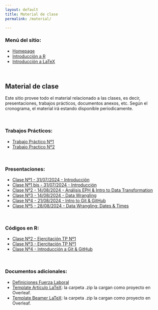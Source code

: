 ```yaml
---
layout: default
title: Material de clase
permalink: /material/

---
```

### Menú del sitio: 
- [Homepage](./index.md)
- [Introducción a R](./intro-r.md)
- [Introducción a LaTeX](./intro-latex.md)

&nbsp; 


## Material de clase

Este sitio provee todo el material relacionado a las clases, es decir, presentaciones, trabajos prácticos, documentos anexos, etc. Según el cronograma, el material irá estando disponible periodicamente.

&nbsp; 


### Trabajos Prácticos:
- [Trabajo Práctico Nº1](docs/material/TP_1.pdf)
- [Trabajo Practico Nº2](docs/material/TP_2.pdf)
  
<!-- 
- [Guía de Ejercicios - Examen Parcial I](docs/material/Ejercicios_Repaso_Parcial_1_Laboral.pdf)
- [Trabajo Práctico Nº3](docs/material/TP_3.pdf)
- [Trabajo Práctico Nº4](docs/material/TP_4.pdf)

- [Guía de Ejercicios - Examen Parcial II](docs/material/Ejercicios_Repaso_Parcial_2_Laboral.pdf)
-->

&nbsp;


### Presentaciones:
- [Clase Nº1 - 31/07/2024 - Introducción](docs/material/presentacion_clase_1.pdf)
- [Clase Nº1 bis - 31/07/2024 - Introducción](docs/material/presentacion_clase_1bis.pdf)
- [Clase Nº2 - 14/08/2024 - Análisis EPH & Intro to Data Transformation](docs/material/presentacion_clase_2.pdf)
- [Clase Nº3 - 14/08/2024 - Data Wrangling](docs/material/presentacion_clase_3.pdf)
- [Clase Nº4 - 21/08/2024 - Intro to Git & GitHub](docs/material/presentacion_clase_4.pdf)
- [Clase Nº5 - 28/08/2024 - Data Wrangling: Dates & Times](docs/material/presentacion_clase_5.pdf)


<!-- 
- [Clase Nº6 - 05/09/2023 - Labor Supply Problem Review](docs/material/presentacion_clase_6.pdf)
- [Clase Nº7 - 12/09/2023 - Dynamic Labor Supply and Labor Demand](docs/material/presentacion_clase_7.pdf)
- [Clase Nº7 bis - 12/09/2023 - Ejercicio 4 TP2](docs/material/TP2_Ej4.pdf)
- [Clase Nº8 - 19/09/2023 - Dynamic Labor Supply Exercise](docs/material/presentacion_clase_8.pdf)
- [Clase Nº10 - 03/10/2023 - Vectors & Factors in R](docs/material/presentacion_clase_10.pdf)
- [Clase Nº11 - 10/10/2023 - Strings & RegEx in R](docs/material/presentacion_clase_11.pdf)
- [Clase Nº13 - 24/10/2023 - Python & Stata](docs/material/presentacion_clase_13.pdf)
- [Clase Nº14 - 31/10/2023 - Compensating Wage Differentials & Income Distribution](docs/material/presentacion_clase_14.pdf)
- [Clase Nº14 bis - Lorenz Curve and Gini Coefficient](docs/material/presentacion_clase_14bis.pdf)
- [Clase Nº15 - 07/11/2023 - Labor Unions](docs/material/presentacion_clase_15.pdf)
- [Clase Nº16 - 14/11/2023 - Incentive Pay](docs/material/presentacion_clase_16.pdf)
  
- [Clase Nº14 - 08/11/2022 - Intro to Machine Learning](docs/material/presentacion_clase_14.pdf)
-->

&nbsp;

### Códigos en R:

- [Clase Nº2 - Ejercitación TP Nº1](docs/material/clase_2_ejercitacion_TP1.R)
- [Clase Nº3 - Ejercitación TP Nº1](docs/material/clase_3_ejercitacion_TP1.R)
- [Clase Nº4 - Introducción a Git & GitHub](docs/material/Notas_codigo_clase_4.docx)


<!-- 
- [Clase Nº5 - Manipulación de Datos con Dates & Times](docs/material/clase_5_ejercitacion.R)
- [Clase Nº10 - Vectores y Factors](docs/material/Vectors_Factors.R)
- [Clase Nº11 - Ejercitación TP Nº3](docs/material/TP3_Correlacion_Informalidad.R)
- [Clase Nº11 - Strings y RegEx](docs/material/strings_regex.R)
- [Clase Nº13 - Python & Stata in R](docs/material/python_stata_basics.R) ; [Archivo Python](docs/material/archivo_clase_12.py) ; [Archivo R](docs/material/archivo_clase_12.R) ; [Archivo Stata](docs/material/archivo_stata_tp3.do)
- [Clase Nº13 bis - Python Basics with Jupyter](docs/material/clase_12_python.ipynb)
- [Clase Nº14 - Income Distribution in R](docs/material/distribucion_R.r)

  

- [Clase Nº14 - Implementación Recurrent Neural Network in Python](docs/material/RNN_EnergyConsumptionForecasting.ipynb) + [Dataset necesario](docs/material/GEFCom2014-E.xlsx)
-->

&nbsp;


### Documentos adicionales:
- [Definiciones Fuerza Laboral](docs/material/definiciones_fuerza_laboral.pdf)
- [Template Artículo LaTeX](docs/material/Template_Article_Econ_Laboral.zip): la carpeta .zip la cargan como proyecto en Overleaf.
- [Template Beamer LaTeX](docs/material/Template_Beamer.zip): la carpeta .zip la cargan como proyecto en Overleaf.


&nbsp;
